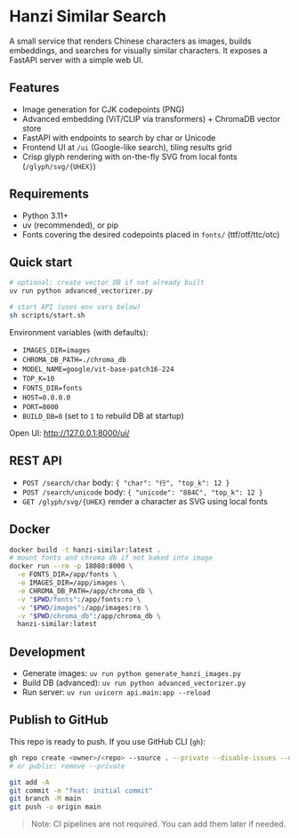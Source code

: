 # Hanzi Similar Search

A small service that renders Chinese characters as images, builds embeddings, and searches for visually similar characters. It exposes a FastAPI server with a simple web UI.

## Features
- Image generation for CJK codepoints (PNG)
- Advanced embedding (ViT/CLIP via transformers) + ChromaDB vector store
- FastAPI with endpoints to search by char or Unicode
- Frontend UI at `/ui` (Google-like search), tiling results grid
- Crisp glyph rendering with on-the-fly SVG from local fonts (`/glyph/svg/{UHEX}`)

## Requirements
- Python 3.11+
- uv (recommended), or pip
- Fonts covering the desired codepoints placed in `fonts/` (ttf/otf/ttc/otc)

## Quick start
```sh
# optional: create vector DB if not already built
uv run python advanced_vectorizer.py

# start API (uses env vars below)
sh scripts/start.sh
```

Environment variables (with defaults):
- `IMAGES_DIR=images`
- `CHROMA_DB_PATH=./chroma_db`
- `MODEL_NAME=google/vit-base-patch16-224`
- `TOP_K=10`
- `FONTS_DIR=fonts`
- `HOST=0.0.0.0`
- `PORT=8000`
- `BUILD_DB=0` (set to `1` to rebuild DB at startup)

Open UI: http://127.0.0.1:8000/ui/

## REST API
- `POST /search/char` body: `{ "char": "行", "top_k": 12 }`
- `POST /search/unicode` body: `{ "unicode": "884C", "top_k": 12 }`
- `GET /glyph/svg/{UHEX}` render a character as SVG using local fonts

## Docker
```sh
docker build -t hanzi-similar:latest .
# mount fonts and chroma db if not baked into image
docker run --rm -p 18080:8000 \
  -e FONTS_DIR=/app/fonts \
  -e IMAGES_DIR=/app/images \
  -e CHROMA_DB_PATH=/app/chroma_db \
  -v "$PWD/fonts":/app/fonts:ro \
  -v "$PWD/images":/app/images:ro \
  -v "$PWD/chroma_db":/app/chroma_db \
  hanzi-similar:latest
```

## Development
- Generate images: `uv run python generate_hanzi_images.py`
- Build DB (advanced): `uv run python advanced_vectorizer.py`
- Run server: `uv run uvicorn api.main:app --reload`

## Publish to GitHub
This repo is ready to push. If you use GitHub CLI (`gh`):
```sh
gh repo create <owner>/<repo> --source . --private --disable-issues --disable-wiki --confirm
# or public: remove --private

git add -A
git commit -m "feat: initial commit"
git branch -M main
git push -u origin main
```

> Note: CI pipelines are not required. You can add them later if needed.